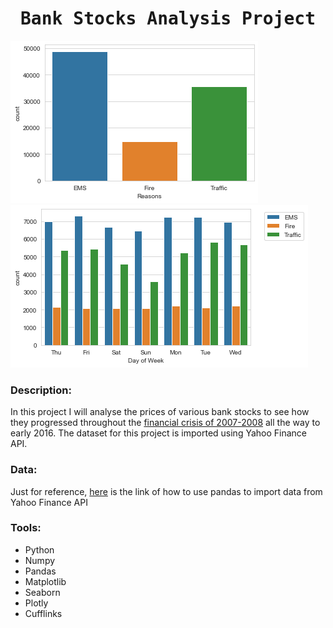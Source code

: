 # <h1 align="center"><samp> Bank Stocks Analysis Project </samp></h1>

![alt text](https://github.com/devp-10/911-Calls-Analysis/blob/main/911-image-1.png)     ![alt text](https://github.com/devp-10/911-Calls-Analysis/blob/main/911-image-2.png)   

### Description:
In this project I will analyse the prices of various bank stocks to see how they progressed throughout the [financial crisis of 2007-2008](https://en.wikipedia.org/wiki/Financial_crisis_of_2007%E2%80%9308) all the way to early 2016. The dataset for this project is imported using Yahoo Finance API.

### Data:
Just for reference, [here](https://medium.com/@jouneidraza522/yahoo-finance-api-to-get-stocks-tickers-data-in-python-c49820249a18) is the link of how to use pandas to import data from Yahoo Finance API

### Tools:
* Python
* Numpy
* Pandas
* Matplotlib
* Seaborn
* Plotly
* Cufflinks
